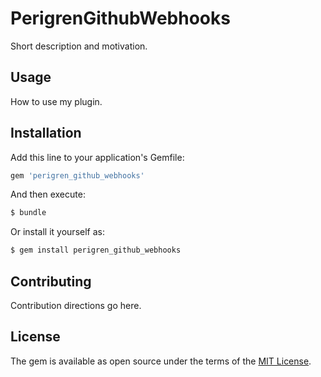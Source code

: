 # PerigrenGithubWebhooks
Short description and motivation.

## Usage
How to use my plugin.

## Installation
Add this line to your application's Gemfile:

```ruby
gem 'perigren_github_webhooks'
```

And then execute:
```bash
$ bundle
```

Or install it yourself as:
```bash
$ gem install perigren_github_webhooks
```

## Contributing
Contribution directions go here.

## License
The gem is available as open source under the terms of the [MIT License](https://opensource.org/licenses/MIT).
